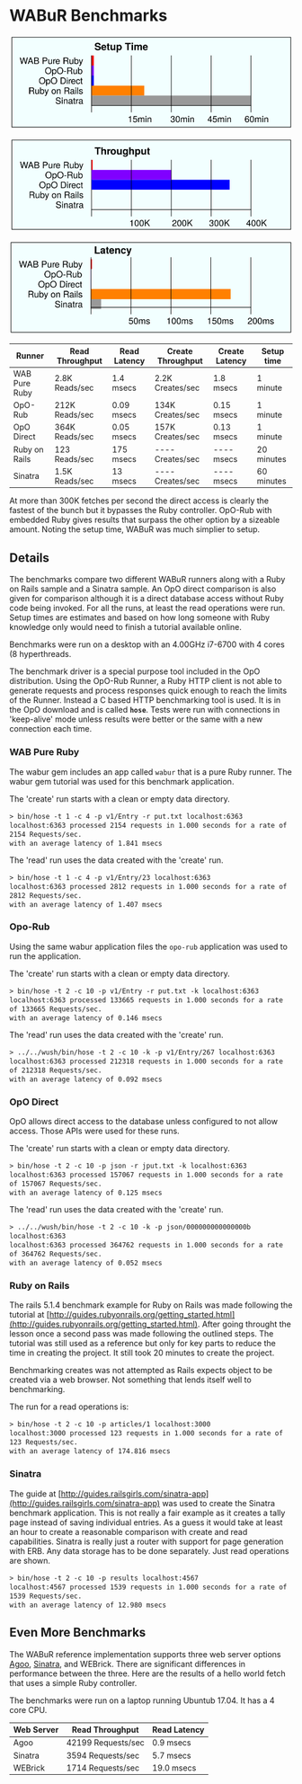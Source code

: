 # WABuR Benchmarks

![](../pages/setup.svg)

![](../pages/throughput.svg)

![](../pages/latency.svg)

| Runner        | Read Throughput | Read Latency | Create Throughput | Create Latency | Setup time |
| ------------- | --------------- | ------------ | ----------------- | -------------- | ---------- |
| WAB Pure Ruby | 2.8K Reads/sec  | 1.4 msecs    | 2.2K Creates/sec  | 1.8 msecs      |  1 minute  |
| OpO-Rub       | 212K Reads/sec  | 0.09 msecs   | 134K Creates/sec  | 0.15 msecs     |  1 minute  |
| OpO Direct    | 364K Reads/sec  | 0.05 msecs   | 157K Creates/sec  | 0.13 msecs     |  1 minute  |
| Ruby on Rails |  123 Reads/sec  | 175 msecs    | ---- Creates/sec  | ---- msecs     | 20 minutes |
| Sinatra       | 1.5K Reads/sec  |  13 msecs    | ---- Creates/sec  | ---- msecs     | 60 minutes |

At more than 300K fetches per second the direct access is clearly the fastest
of the bunch but it bypasses the Ruby controller. OpO-Rub with embedded Ruby
gives results that surpass the other option by a sizeable amount. Noting the
setup time, WABuR was much simplier to setup.

## Details

The benchmarks compare two different WABuR runners along with a Ruby on Rails
sample and a Sinatra sample. An OpO direct comparison is also given for
comparison although it is a direct database access without Ruby code being
invoked. For all the runs, at least the read operations were run. Setup times
are estimates and based on how long someone with Ruby knowledge only would
need to finish a tutorial available online.

Benchmarks were run on a desktop with an 4.00GHz i7-6700 with 4 cores (8
hyperthreads.

The benchmark driver is a special purpose tool included in the OpO
distribution. Using the OpO-Rub Runner, a Ruby HTTP client is not able to
generate requests and process responses quick enough to reach the limits of
the Runner. Instead a C based HTTP benchmarking tool is used. It is in the OpO
download and is called **`hose`**. Tests were run with connections in
'keep-alive' mode unless results were better or the same with a new connection
each time.

### WAB Pure Ruby

The wabur gem includes an app called `wabur` that is a pure Ruby runner. The
wabur gem tutorial was used for this benchmark application.

The 'create' run starts with a clean or empty data directory.
```
> bin/hose -t 1 -c 4 -p v1/Entry -r put.txt localhost:6363
localhost:6363 processed 2154 requests in 1.000 seconds for a rate of 2154 Requests/sec.
with an average latency of 1.841 msecs
```

The 'read' run uses the data created with the 'create' run.
```
> bin/hose -t 1 -c 4 -p v1/Entry/23 localhost:6363
localhost:6363 processed 2812 requests in 1.000 seconds for a rate of 2812 Requests/sec.
with an average latency of 1.407 msecs
```

### Opo-Rub

Using the same wabur application files the `opo-rub` application was used to
run the application.

The 'create' run starts with a clean or empty data directory.
```
> bin/hose -t 2 -c 10 -p v1/Entry -r put.txt -k localhost:6363
localhost:6363 processed 133665 requests in 1.000 seconds for a rate of 133665 Requests/sec.
with an average latency of 0.146 msecs
```

The 'read' run uses the data created with the 'create' run.
```
> ../../wush/bin/hose -t 2 -c 10 -k -p v1/Entry/267 localhost:6363
localhost:6363 processed 212318 requests in 1.000 seconds for a rate of 212318 Requests/sec.
with an average latency of 0.092 msecs

```

### OpO Direct

OpO allows direct access to the database unless configured to not allow
access. Those APIs were used for these runs.

The 'create' run starts with a clean or empty data directory.
```
> bin/hose -t 2 -c 10 -p json -r jput.txt -k localhost:6363
localhost:6363 processed 157067 requests in 1.000 seconds for a rate of 157067 Requests/sec.
with an average latency of 0.125 msecs
```

The 'read' run uses the data created with the 'create' run.
```
> ../../wush/bin/hose -t 2 -c 10 -k -p json/000000000000000b localhost:6363
localhost:6363 processed 364762 requests in 1.000 seconds for a rate of 364762 Requests/sec.
with an average latency of 0.052 msecs
```

### Ruby on Rails

The rails 5.1.4 benchmark example for Ruby on Rails was made following the
tutorial at
[http://guides.rubyonrails.org/getting_started.html](http://guides.rubyonrails.org/getting_started.html). After
going throught the lesson once a second pass was made following the outlined
steps. The tutorial was still used as a reference but only for key parts to
reduce the time in creating the project. It still took 20 minutes to create
the project.

Benchmarking creates was not attempted as Rails expects object to be created
via a web browser. Not something that lends itself well to benchmarking.

The run for a read operations is:

```
> bin/hose -t 2 -c 10 -p articles/1 localhost:3000
localhost:3000 processed 123 requests in 1.000 seconds for a rate of 123 Requests/sec.
with an average latency of 174.816 msecs
```

### Sinatra

The guide at
[http://guides.railsgirls.com/sinatra-app](http://guides.railsgirls.com/sinatra-app)
was used to create the Sinatra benchmark application. This is not really a
fair example as it creates a tally page instead of saving individual
entries. As a guess it would take at least an hour to create a reasonable
comparison with create and read capabilities. Sinatra is really just a router
with support for page generation with ERB. Any data storage has to be done
separately. Just read operations are shown.

```
> bin/hose -t 2 -c 10 -p results localhost:4567
localhost:4567 processed 1539 requests in 1.000 seconds for a rate of 1539 Requests/sec.
with an average latency of 12.980 msecs
```

## Even More Benchmarks

The WABuR reference implementation supports three web server options
[Agoo](https://github.com/ohler55/agoo),
[Sinatra](http://sinatrarb.com),
and WEBrick. There are significant differences in performance between the
three. Here are the results of a hello world fetch that uses a simple Ruby
controller.

The benchmarks were run on a laptop running Ubuntub 17.04. It has a 4 core CPU.

| Web Server | Read Throughput     | Read Latency |
| ---------- | ------------------- | ------------ |
| Agoo       | 42199 Requests/sec  |  0.9 msecs   |
| Sinatra    |  3594 Requests/sec  |  5.7 msecs   |
| WEBrick    |  1714 Requests/sec  | 19.0 msecs   |

